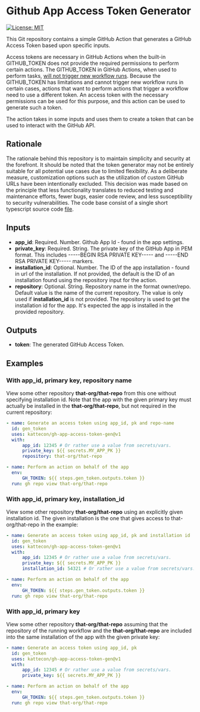# Github App Access Token Generator

[![License: MIT](https://img.shields.io/badge/License-MIT-yellow.svg)](https://opensource.org/licenses/MIT)

This Git repository contains a simple GitHub Action that generates
a GitHub Access Token based upon specific inputs.

Access tokens are necessary in GitHub Actions when the built-in GITHUB_TOKEN
does not provide the required permissions to perform certain actions.
The GITHUB_TOKEN in GitHub Actions, when used to perform
tasks, [will not trigger new workflow runs](https://docs.github.com/en/actions/using-workflows/triggering-a-workflow#triggering-a-workflow-from-a-workflow).
Because the GITHUB_TOKEN has limitations and cannot trigger new workflow runs
in certain cases, actions that want to perform actions that trigger a workflow
need to use a different token. An access token with the necessary permissions
can be used for this purpose, and this action can be used to generate such a token.

The action takes in some inputs and uses them to create a token that can be
used to interact with the GitHub API.

## Rationale

The rationale behind this repository is to maintain simplicity and security
at the forefront. It should be noted that the token generator may not be
entirely suitable for all potential use cases due to limited flexibility.
As a deliberate measure, customization options such as the utilization of custom
GitHub URLs have been intentionally excluded. This decision was made based on
the principle that less functionality translates to reduced testing and
maintenance efforts, fewer bugs, easier code review, and less susceptibility
to security vulnerabilities. The code base consist of a single short
typescript source code [file](./src/index.ts).

## Inputs

-   **app_id**: Required. Number. Github App Id - found in the app settings.
-   **private_key**: Required. String. The private key of the GitHub App in
    PEM format.
    This includes -----BEGIN RSA PRIVATE KEY----- and -----END RSA PRIVATE KEY-----
    markers.
-   **installation_id**: Optional. Number. The ID of the app
    installation - found in url of the installation. If not provided, the
    default is the ID of an installation found using the repository input for
    the action.
-   **repository**: Optional. String. Repository name in the format owner/repo.
    Default value is the name of the current repository. The value is only used
    if **installation_id** is not provided. The repository is used to get the
    installation id for the app. It's expected the app is installed in the
    provided repository.

## Outputs

-   **token**: The generated GitHub Access Token.

## Examples

### With app_id, primary key, repository name

View some other repository **that-org/that-repo** from this one without
specifying installation id. Note that the app with the given primary key must
actually be installed in the **that-org/that-repo**, but not required
in the current repository:

```yaml
- name: Generate an access token using app_id, pk and repo-name
  id: gen_token
  uses: kattecon/gh-app-access-token-gen@v1
  with:
      app_id: 12345 # Or rather use a value from secrets/vars.
      private_key: ${{ secrets.MY_APP_PK }}
      repository: that-org/that-repo

- name: Perform an action on behalf of the app
  env:
      GH_TOKEN: ${{ steps.gen_token.outputs.token }}
  run: gh repo view that-org/that-repo
```

### With app_id, primary key, installation_id

View some other repository **that-org/that-repo** using an explicitly
given installation id. The given installation is the one that gives
access to that-org/that-repo in the example:

```yaml
- name: Generate an access token using app_id, pk and installation id
  id: gen_token
  uses: kattecon/gh-app-access-token-gen@v1
  with:
      app_id: 12345 # Or rather use a value from secrets/vars.
      private_key: ${{ secrets.MY_APP_PK }}
      installation_id: 54321 # Or rather use a value from secrets/vars.

- name: Perform an action on behalf of the app
  env:
      GH_TOKEN: ${{ steps.gen_token.outputs.token }}
  run: gh repo view that-org/that-repo
```

### With app_id, primary key

View some other repository **that-org/that-repo** assuming that the repository
of the running workflow and the **that-org/that-repo** are included into the
same installation of the app with the given private key:

```yaml
- name: Generate an access token using app_id, pk
  id: gen_token
  uses: kattecon/gh-app-access-token-gen@v1
  with:
      app_id: 12345 # Or rather use a value from secrets/vars.
      private_key: ${{ secrets.MY_APP_PK }}

- name: Perform an action on behalf of the app
  env:
      GH_TOKEN: ${{ steps.gen_token.outputs.token }}
  run: gh repo view that-org/that-repo
```
